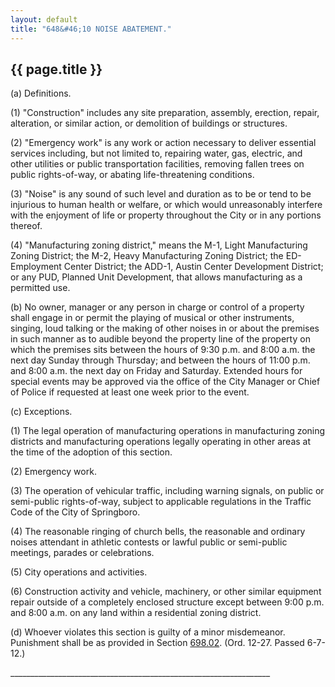 ```yaml
---
layout: default 
title: "648&#46;10 NOISE ABATEMENT."
---
```


{{ page.title }}
----------------

​(a) Definitions.

​(1) "Construction" includes any site preparation, assembly, erection,
repair, alteration, or similar action, or demolition of buildings or
structures.

​(2) "Emergency work" is any work or action necessary to deliver
essential services including, but not limited to, repairing water, gas,
electric, and other utilities or public transportation facilities,
removing fallen trees on public rights-of-way, or abating
life-threatening conditions.

​(3) "Noise" is any sound of such level and duration as to be or tend to
be injurious to human health or welfare, or which would unreasonably
interfere with the enjoyment of life or property throughout the City or
in any portions thereof.

​(4) "Manufacturing zoning district," means the M-1, Light Manufacturing
Zoning District; the M-2, Heavy Manufacturing Zoning District; the
ED-Employment Center District; the ADD-1, Austin Center Development
District; or any PUD, Planned Unit Development, that allows
manufacturing as a permitted use.

​(b) No owner, manager or any person in charge or control of a property
shall engage in or permit the playing of musical or other instruments,
singing, loud talking or the making of other noises in or about the
premises in such manner as to audible beyond the property line of the
property on which the premises sits between the hours of 9:30 p.m. and
8:00 a.m. the next day Sunday through Thursday; and between the hours of
11:00 p.m. and 8:00 a.m. the next day on Friday and Saturday. Extended
hours for special events may be approved via the office of the City
Manager or Chief of Police if requested at least one week prior to the
event.

​(c) Exceptions.

​(1) The legal operation of manufacturing operations in manufacturing
zoning districts and manufacturing operations legally operating in other
areas at the time of the adoption of this section.

​(2) Emergency work.

​(3) The operation of vehicular traffic, including warning signals, on
public or semi-public rights-of-way, subject to applicable regulations
in the Traffic Code of the City of Springboro.

​(4) The reasonable ringing of church bells, the reasonable and ordinary
noises attendant in athletic contests or lawful public or semi-public
meetings, parades or celebrations.

​(5) City operations and activities.

​(6) Construction activity and vehicle, machinery, or other similar
equipment repair outside of a completely enclosed structure except
between 9:00 p.m. and 8:00 a.m. on any land within a residential zoning
district.

​(d) Whoever violates this section is guilty of a minor misdemeanor.
Punishment shall be as provided in Section [698.02](38e2f631.html).
(Ord. 12-27. Passed 6-7-12.)

\_\_\_\_\_\_\_\_\_\_\_\_\_\_\_\_\_\_\_\_\_\_\_\_\_\_\_\_\_\_\_\_\_\_\_\_\_\_\_\_\_\_\_\_\_\_\_\_\_\_\_\_\_\_\_\_\_\_\_\_\_\_\_\_\_
